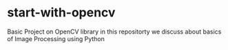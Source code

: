 # start-with-opencv

Basic Project on OpenCV library
in this repositorty we discuss about basics of Image Processing using Python
